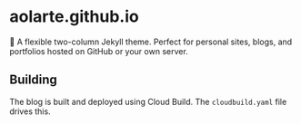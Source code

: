 # aolarte.github.io
:triangular_ruler: A flexible two-column Jekyll theme. Perfect for personal sites, blogs, and portfolios hosted on GitHub or your own server.

## Building

The blog is built and deployed using Cloud Build. The `cloudbuild.yaml` file drives this.
